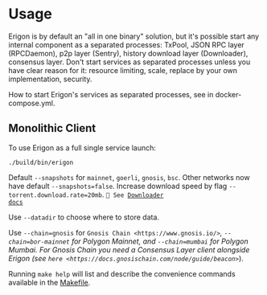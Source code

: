 Usage
=====

Erigon is by default an "all in one binary" solution, but it's possible start any internal component as a separated processes: TxPool, JSON RPC layer (RPCDaemon), p2p layer (Sentry), history download layer (Downloader), consensus layer. Don't start services as separated processes unless you have clear reason for it: resource limiting, scale, replace by your own implementation, security. 

How to start Erigon's services as separated processes, see in docker-compose.yml.

Monolithic Client
------------------

To use Erigon as a full single service launch:

``./build/bin/erigon``

Default ``--snapshots`` for ``mainnet``, ``goerli``, ``gnosis``, ``bsc``. Other networks now have default ``--snapshots=false``. Increase
download speed by flag ``--torrent.download.rate=20mb``. <code>🔬 See [Downloader docs](./cmd/downloader/readme.md)</code>

Use ``--datadir`` to choose where to store data.

Use ``--chain=gnosis`` for `Gnosis Chain <https://www.gnosis.io/>`_, ``--chain=bor-mainnet`` for Polygon Mainnet, and ``--chain=mumbai`` for Polygon Mumbai.
For Gnosis Chain you need a Consensus Layer client alongside Erigon (see `here <https://docs.gnosischain.com/node/guide/beacon>`_).

Running ``make help`` will list and describe the convenience commands available in the [Makefile](./Makefile).


